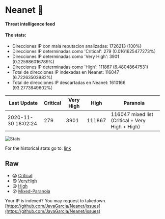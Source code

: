 # Neanet :hocho:
#### Threat intelligence feed
#### The stats:

- Direcciones IP con mala reputacion analizadas: 1726213 (100%)
- Direcciones IP determinadas como 'Critical':  279 (0.0161625477273%)
- Direcciones IP determinadas como 'Very High':  3901 (0.225986016789%)
- Direcciones IP determinadas como 'High':  111867 (6.48048647531)
- Total de direcciones IP indexadas en Neanet:  116047 (6.72263503982%)
- Total de direcciones IP descartadas en Neanet:  1610166 (93.2773649602%)

| Last Update | Critical | Very High | High | Paranoia |
| --- | --- | --- | --- | --- |
| 2020-11-30 18:02:24 | 279 | 3901 | 111867 | 116047 mixed list (Critical + Very High + High)|

![Stats](https://docs.google.com/spreadsheets/d/e/2PACX-1vSnaNMIXVabIpDJjufMlzH7poXnshF3mgd8Is1g9ytUEzVsP5my4Trn8f-xkoLLQ38xpL3HtmUexLo6/pubchart?oid=501124687&format=image)

For the historical stats go to: [link](/stats.csv)
## Raw
- :scream: [Critical](https://raw.githubusercontent.com/JavaGarcia/Neanet/master/blacklists/neanet_critical.txt)
- :fearful: [VeryHigh](https://raw.githubusercontent.com/JavaGarcia/Neanet/master/blacklists/neanet_veryHigh.txtt)
- :frowning: [High](https://raw.githubusercontent.com/JavaGarcia/Neanet/master/blacklists/neanet_high.txt)
- :dizzy_face: [Mixed-Paranoia](https://raw.githubusercontent.com/JavaGarcia/Neanet/master/blacklists/neanet_all.txt)


Your IP is indexed? You may request to takedown. [https://github.com/JavaGarcia/Neanet/issues](https://github.com/JavaGarcia/Neanet/issues)










































































































































































































































































































































































































































































































































































































































































































































































































































































































































































































































































































































































































































































































































































































































































































































































































































































































































































































































































































































































































































































































































































































































































































































































































































































































































































































